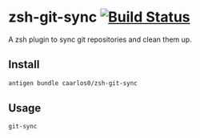 # zsh-git-sync [![Build Status](https://travis-ci.org/caarlos0/zsh-git-sync.svg?branch=master)](https://travis-ci.org/caarlos0/zsh-git-sync)

A zsh plugin to sync git repositories and clean them up.

## Install

```sh
antigen bundle caarlos0/zsh-git-sync
```

## Usage

```sh
git-sync
```
